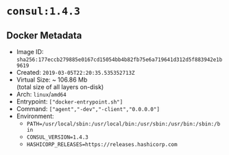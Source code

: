 # `consul:1.4.3`

## Docker Metadata

- Image ID: `sha256:177eccb279885e0167cd15054bb4b82fb75e6a719641d312d5f883942e1b9619`
- Created: `2019-03-05T22:20:35.535352713Z`
- Virtual Size: ~ 106.86 Mb  
  (total size of all layers on-disk)
- Arch: `linux`/`amd64`
- Entrypoint: `["docker-entrypoint.sh"]`
- Command: `["agent","-dev","-client","0.0.0.0"]`
- Environment:
  - `PATH=/usr/local/sbin:/usr/local/bin:/usr/sbin:/usr/bin:/sbin:/bin`
  - `CONSUL_VERSION=1.4.3`
  - `HASHICORP_RELEASES=https://releases.hashicorp.com`
